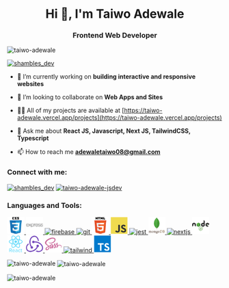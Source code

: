 <h1 align="center">Hi 👋, I'm Taiwo Adewale</h1>
<h3 align="center">Frontend Web Developer</h3>

<p align="left"> <img src="https://komarev.com/ghpvc/?username=taiwo-adewale&label=Profile%20views&color=0e75b6&style=flat" alt="taiwo-adewale" /> </p>

<p align="left"> <a href="https://x.com/shambles_dev" target="_blank"><img src="https://img.shields.io/twitter/follow/shambles_dev?logo=twitter&style=for-the-badge" alt="shambles_dev" /></a> </p>

- 🔭 I’m currently working on **building interactive and responsive websites**

- 👯 I’m looking to collaborate on **Web Apps and Sites**

- 👨‍💻 All of my projects are available at [https://taiwo-adewale.vercel.app/projects](https://taiwo-adewale.vercel.app/projects)

- 💬 Ask me about **React JS, Javascript, Next JS, TailwindCSS, Typescript**

- 📫 How to reach me **adewaletaiwo08@gmail.com**

<h3 align="left">Connect with me:</h3>
<p align="left">
<a href="https://x.com/shambles_dev" target="blank"><img align="center" src="https://raw.githubusercontent.com/rahuldkjain/github-profile-readme-generator/master/src/images/icons/Social/twitter.svg" alt="shambles_dev" height="30" width="40" /></a>
<a href="https://linkedin.com/in/taiwo-adewale-jsdev" target="blank"><img align="center" src="https://raw.githubusercontent.com/rahuldkjain/github-profile-readme-generator/master/src/images/icons/Social/linked-in-alt.svg" alt="taiwo-adewale-jsdev" height="30" width="40" /></a>
</p>

<h3 align="left">Languages and Tools:</h3>
<p align="left"> <a href="https://www.w3schools.com/css/" target="_blank" rel="noreferrer"> <img src="https://raw.githubusercontent.com/devicons/devicon/master/icons/css3/css3-original-wordmark.svg" alt="css3" width="40" height="40"/> </a> <a href="https://expressjs.com" target="_blank" rel="noreferrer"> <img src="https://raw.githubusercontent.com/devicons/devicon/master/icons/express/express-original-wordmark.svg" alt="express" width="40" height="40"/> </a> <a href="https://firebase.google.com/" target="_blank" rel="noreferrer"> <img src="https://www.vectorlogo.zone/logos/firebase/firebase-icon.svg" alt="firebase" width="40" height="40"/> </a> <a href="https://git-scm.com/" target="_blank" rel="noreferrer"> <img src="https://www.vectorlogo.zone/logos/git-scm/git-scm-icon.svg" alt="git" width="40" height="40"/> </a> <a href="https://www.w3.org/html/" target="_blank" rel="noreferrer"> <img src="https://raw.githubusercontent.com/devicons/devicon/master/icons/html5/html5-original-wordmark.svg" alt="html5" width="40" height="40"/> </a> <a href="https://developer.mozilla.org/en-US/docs/Web/JavaScript" target="_blank" rel="noreferrer"> <img src="https://raw.githubusercontent.com/devicons/devicon/master/icons/javascript/javascript-original.svg" alt="javascript" width="40" height="40"/> </a> <a href="https://jestjs.io" target="_blank" rel="noreferrer"> <img src="https://www.vectorlogo.zone/logos/jestjsio/jestjsio-icon.svg" alt="jest" width="40" height="40"/> </a> <a href="https://www.mongodb.com/" target="_blank" rel="noreferrer"> <img src="https://raw.githubusercontent.com/devicons/devicon/master/icons/mongodb/mongodb-original-wordmark.svg" alt="mongodb" width="40" height="40"/> </a> <a href="https://nextjs.org/" target="_blank" rel="noreferrer"> <img src="https://cdn.worldvectorlogo.com/logos/nextjs-2.svg" alt="nextjs" width="40" height="40"/> </a> <a href="https://nodejs.org" target="_blank" rel="noreferrer"> <img src="https://raw.githubusercontent.com/devicons/devicon/master/icons/nodejs/nodejs-original-wordmark.svg" alt="nodejs" width="40" height="40"/> </a> <a href="https://reactjs.org/" target="_blank" rel="noreferrer"> <img src="https://raw.githubusercontent.com/devicons/devicon/master/icons/react/react-original-wordmark.svg" alt="react" width="40" height="40"/> </a> <a href="https://redux.js.org" target="_blank" rel="noreferrer"> <img src="https://raw.githubusercontent.com/devicons/devicon/master/icons/redux/redux-original.svg" alt="redux" width="40" height="40"/> </a> <a href="https://sass-lang.com" target="_blank" rel="noreferrer"> <img src="https://raw.githubusercontent.com/devicons/devicon/master/icons/sass/sass-original.svg" alt="sass" width="40" height="40"/> </a> <a href="https://tailwindcss.com/" target="_blank" rel="noreferrer"> <img src="https://www.vectorlogo.zone/logos/tailwindcss/tailwindcss-icon.svg" alt="tailwind" width="40" height="40"/> </a> <a href="https://www.typescriptlang.org/" target="_blank" rel="noreferrer"> <img src="https://raw.githubusercontent.com/devicons/devicon/master/icons/typescript/typescript-original.svg" alt="typescript" width="40" height="40"/> </a> </p>

<p><img align="left" src="https://github-readme-stats.vercel.app/api/top-langs?username=taiwo-adewale&show_icons=true&locale=en&layout=compact" alt="taiwo-adewale" /></p>

<p>&nbsp;<img align="center" src="https://github-readme-stats.vercel.app/api?username=taiwo-adewale&show_icons=true&locale=en" alt="taiwo-adewale" /></p>

<p><img align="center" src="https://github-readme-streak-stats.herokuapp.com/?user=taiwo-adewale&" alt="taiwo-adewale" /></p>
